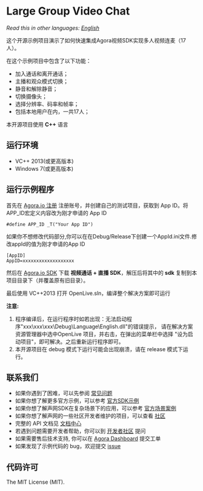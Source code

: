 # Large Group Video Chat

*Read this in other languages: [English](README.md)*

这个开源示例项目演示了如何快速集成Agora视频SDK实现多人视频连麦（17人）。

在这个示例项目中包含了以下功能：

- 加入通话和离开通话；
- 主播和观众模式切换；
- 静音和解除静音；
- 切换摄像头；
- 选择分辨率、码率和帧率；
- 包括本地用户在内，一共17人；

本开源项目使用 **C++** 语言

## 运行环境
* VC++ 2013(或更高版本)
* Windows 7(或更高版本)


## 运行示例程序
首先在 [Agora.io 注册](https://dashboard.agora.io/cn/signup/) 注册账号，并创建自己的测试项目，获取到 App ID。将 APP_ID宏定义内容改为刚才申请的 App ID

    
    #define APP_ID _T("Your App ID")
    

如果你不想修改代码部分,你可以在在Debug/Release下创建一个AppId.ini文件.修改appId的值为刚才申请的App ID

    [AppID]
    AppID=xxxxxxxxxxxxxxxxxxx


然后在 [Agora.io SDK](https://www.agora.io/cn/download/) 下载 **视频通话 + 直播 SDK**，解压后将其中的 **sdk** 复制到本项目目录下（并覆盖原有旧目录）。

最后使用 VC++2013 打开 OpenLive.sln，编译整个解决方案即可运行

**注意:**

  1. 程序编译后，在运行程序时如若出现：无法启动程序"xxx\xxx\xxx\Debug\Language\English.dll"的错误提示，
      请在解决方案资源管理器中选中OpenLive 项目，并右击，在弹出的菜单栏中选择 "设为启动项目"，即可解决。之后重新运行程序即可。
  2. 本开源项目在 debug 模式下运行可能会出现崩溃，请在 release 模式下运行。


## 联系我们

- 如果你遇到了困难，可以先参阅 [常见问题](https://docs.agora.io/cn/faq)
- 如果你想了解更多官方示例，可以参考 [官方SDK示例](https://github.com/AgoraIO)
- 如果你想了解声网SDK在复杂场景下的应用，可以参考 [官方场景案例](https://github.com/AgoraIO-usecase)
- 如果你想了解声网的一些社区开发者维护的项目，可以查看 [社区](https://github.com/AgoraIO-Community)
- 完整的 API 文档见 [文档中心](https://docs.agora.io/cn/)
- 若遇到问题需要开发者帮助，你可以到 [开发者社区](https://rtcdeveloper.com/) 提问
- 如果需要售后技术支持, 你可以在 [Agora Dashboard](https://dashboard.agora.io) 提交工单
- 如果发现了示例代码的 bug，欢迎提交 [issue](https://github.com/AgoraIO/Advanced-Video/issues)


## 代码许可

The MIT License (MIT).
